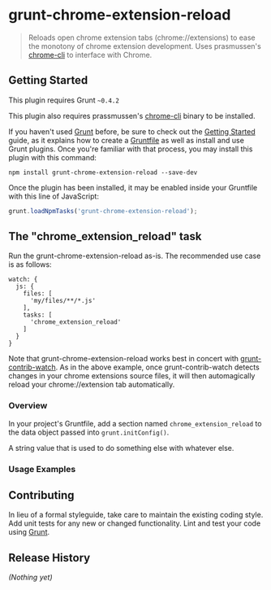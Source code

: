 # grunt-chrome-extension-reload

> Reloads open chrome extension tabs (chrome://extensions) to ease the monotony of chrome extension development. Uses prasmussen's [chrome-cli](https://github.com/prasmussen/chrome-cli) to interface with Chrome.

## Getting Started
This plugin requires Grunt `~0.4.2`

This plugin also requires prassmussen's [chrome-cli](https://github.com/prasmussen/chrome-cli) binary to be installed.

If you haven't used [Grunt](http://gruntjs.com/) before, be sure to check out the [Getting Started](http://gruntjs.com/getting-started) guide, as it explains how to create a [Gruntfile](http://gruntjs.com/sample-gruntfile) as well as install and use Grunt plugins. Once you're familiar with that process, you may install this plugin with this command:

```shell
npm install grunt-chrome-extension-reload --save-dev
```

Once the plugin has been installed, it may be enabled inside your Gruntfile with this line of JavaScript:

```js
grunt.loadNpmTasks('grunt-chrome-extension-reload');
```

## The "chrome_extension_reload" task
Run the grunt-chrome-extension-reload as-is. The recommended use case is as follows:

    watch: {
      js: {
        files: [
          'my/files/**/*.js'
        ],
        tasks: [
          'chrome_extension_reload'
        ]
      }
    }

Note that grunt-chrome-extension-reload works best in concert with [grunt-contrib-watch](https://github.com/gruntjs/grunt-contrib-watch). As in the above example, once grunt-contrib-watch detects changes in your chrome extensions source files, it will then automagically reload your chrome://extension tab automatically.


### Overview
In your project's Gruntfile, add a section named `chrome_extension_reload` to the data object passed into `grunt.initConfig()`.

A string value that is used to do something else with whatever else.

### Usage Examples


## Contributing
In lieu of a formal styleguide, take care to maintain the existing coding style. Add unit tests for any new or changed functionality. Lint and test your code using [Grunt](http://gruntjs.com/).

## Release History
_(Nothing yet)_
